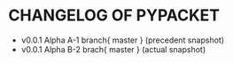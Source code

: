 # CHANGELOG OF PYPACKET

- v0.0.1 Alpha A-1 branch{ master } (precedent snapshot)
- v0.0.1 Alpha B-2 brach{ master } (actual snapshot)